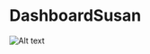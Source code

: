 # DashboardSusan
![Alt text](https://drive.google.com/file/d/0B0djtZHXi8hFRVlCMVVUemRzT2M/view?usp=sharing "Optional Title")
